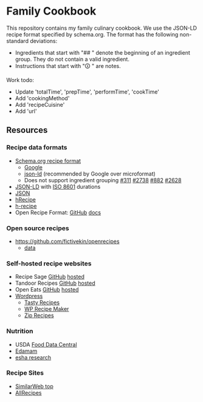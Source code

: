 
# Family Cookbook

This repository contains my family culinary cookbook.
We use the JSON-LD recipe format specified by schema.org.
The format has the following non-standard deviations:

* Ingredients that start with "## " denote the beginning
  of an ingredient group.  They do not contain a valid ingredient.
* Instructions that start with "🛈 " are notes.

Work todo:

* Update 'totalTime', 'prepTime', 'performTime', 'cookTime'
* Add 'cookingMethod'
* Add 'recipeCuisine'
* Add 'url'


## Resources


### Recipe data formats

* [Schema.org recipe format](https://schema.org/Recipe)
  * [Google](https://developers.google.com/search/docs/appearance/structured-data/recipe)
  * [json-ld](https://jsonld.com/recipe/) (recommended by Google over microformat)
  * Does not support ingredient grouping
    [#311](https://github.com/nextcloud/cookbook/issues/311)
    [#2738](https://github.com/schemaorg/schemaorg/pull/2738)
    [#882](https://github.com/schemaorg/schemaorg/issues/882)
    [#2628](https://github.com/schemaorg/schemaorg/issues/2628)
* [JSON-LD](https://www.w3.org/TR/json-ld/)
  with [ISO 8601](https://en.wikipedia.org/wiki/ISO_8601) durations
* [JSON](https://www.json.org/json-en.html)
* [hRecipe](https://microformats.org/wiki/hrecipe)
* [h-recipe](https://microformats.org/wiki/h-recipe)
* Open Recipe Format: 
  [GitHub](https://github.com/techhat/openrecipeformat)
  [docs](https://open-recipe-format.readthedocs.io/)


### Open source recipes

* https://github.com/fictivekin/openrecipes
  * [data](https://s3.amazonaws.com/openrecipes/20170107-061401-recipeitems.json.gz)


### Self-hosted recipe websites

* Recipe Sage [GitHub](https://github.com/julianpoy/RecipeSage) [hosted](https://recipesage.com/)
* Tandoor Recipes [GitHub](https://github.com/TandoorRecipes/recipes) [hosted](https://tandoor.dev/)
* Open Eats [GitHub](https://github.com/qgriffith-zz/OpenEats) [hosted](http://www.openeats.org/)
* [Wordpress](https://wordpress.com/)
  * [Tasty Recipes](https://www.wptasty.com/tasty-recipes)
  * [WP Recipe Maker](https://wordpress.org/plugins/wp-recipe-maker/)
  * [Zip Recipes](https://ziprecipes.net/)


### Nutrition

* USDA [Food Data Central](https://fdc.nal.usda.gov/)
* [Edamam](https://www.edamam.com/)
* [esha research](https://esha.com/)


### Recipe Sites

* [SimilarWeb top](https://www.similarweb.com/top-websites/food-and-drink/cooking-and-recipes/)
* [AllRecipes](https://www.allrecipes.com/)
